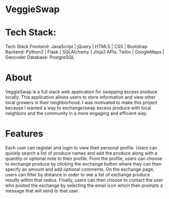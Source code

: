 # VeggieSwap
# Tech Stack:
Tech Stack
Frontend: JavaScript | jQuery | HTML5 | CSS | Bootstrap
Backend: Python3 | Flask | SQLAlchemy | Jinja2
APIs: Twilio | GoogleMaps | Geocoder
Database: PostgreSQL
# About

VeggieSwap is a full stack web application for swapping excess produce locally. This application allows users to store information and view other local growers in their neighborhood. I was motivated to make this project because I wanted a way to exchange/swap excess produce with local neighbors and the community in a more engaging and efficient way.



# Features
Each user can register and login to view their personal profile. Users can quickly search a list of produce names and add the produce along with a quantity or optional note to their profile.  From the profile, users can choose to exchange produce by clicking the exchange button where they can then specify an amount and add optional comments. On the exchange page, users can filter by distance in order to see a list of exchange produce results within that radius. Finally, users can then choose to contact the user who posted the exchange by selecting the email icon which then prompts a message that will send to that user.




